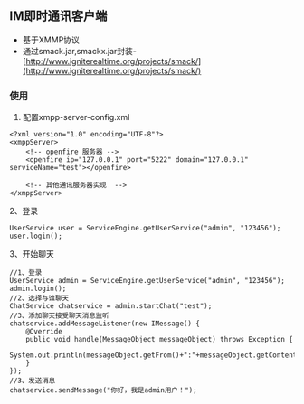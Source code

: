 ## IM即时通讯客户端
- 基于XMMP协议
- 通过smack.jar,smackx.jar封装-[http://www.igniterealtime.org/projects/smack/](http://www.igniterealtime.org/projects/smack/)

### 使用

1. 配置xmpp-server-config.xml
    

```
<?xml version="1.0" encoding="UTF-8"?>
<xmppServer>
	<!-- openfire 服务器 -->
	<openfire ip="127.0.0.1" port="5222" domain="127.0.0.1" serviceName="test"></openfire>

	<!-- 其他通讯服务器实现  -->
</xmppServer>
```
2、登录

```
UserService user = ServiceEngine.getUserService("admin", "123456");
user.login();
```
3、开始聊天

```
//1、登录
UserService admin = ServiceEngine.getUserService("admin", "123456");
admin.login();
//2、选择与谁聊天
ChatService chatservice = admin.startChat("test");
//3、添加聊天接受聊天消息监听
chatservice.addMessageListener(new IMessage() {
	@Override
	public void handle(MessageObject messageObject) throws Exception {
	    System.out.println(messageObject.getFrom()+":"+messageObject.getContent());
	}
});
//3、发送消息
chatservice.sendMessage("你好，我是admin用户！");
```
